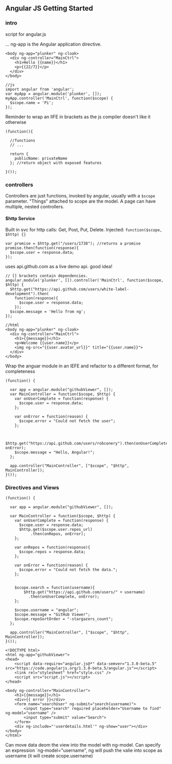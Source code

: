 ## Angular JS Getting Started

### intro

script for angular.js

<div ng-app> ... <?div> ng-app is the Angular application directive.

```
<body ng-app="plunker" ng-cloak>
  <div ng-controller="MainCtrl">
    <h1>Hello {{name}}</h1>    
    <p>{{22/7}}</p>
  </div>
</body>

//js
import angular from 'angular';
var myApp = angular.module('plunker', []);
myApp.controller('MainCtrl', function($scope) {
  $scope.name = 'Pi';
});
```

Reminder to wrap an IIFE in brackets as the js compiler doesn't like it otherwise
```
(function(){

  //functions
  // ...
  
  return {  
    publicName: privateName
  }; //return object with exposed features
  
}());
```

### controllers

Controllers are just functions, invoked by angular, usually with a `$scope` parameter. "Things" attached to scope are the model.
A page can have multiple, nested controllers.

#### $http Service

Built in svc for http calls: Get, Post, Put, Delete. Injected: `function($scope, $http) {}`

```
var promise = $http.get("/users/1738"); //returns a promise
promise.then(function(response){
  $scope.user = response.data;
});
```

uses api.github.com as a live demo api. good idea!

```
// [] brackets contain dependencies.
angular.module('plunker', []).controller('MainCtrl', function($scope, $http) {  
  $http.get("https://api.github.com/users/white-label-development").then(
    function(response){
      $scope.user = response.data;
    });
  $scope.message = 'Hello from ng';
});

//html
<body ng-app="plunker" ng-cloak>
  <div ng-controller="MainCtrl">
    <h1>{{message}}</h1>
    <p>Welcome {{user.name}}</p>
    <img ng-src="{{user.avatar_url}}" title="{{user.name}}">
  </div>
</body>
```

Wrap the anguar module in an IEFE and refactor to a different format, for completeness
```
(function() {

  var app = angular.module("githubViewer", []);
  var MainController = function($scope, $http) {
    var onUserComplete = function(response) {
      $scope.user = response.data;
    };

    var onError = function(reason) {
      $scope.error = "Could not fetch the user";
    };


    $http.get("https://api.github.com/users/robconery").then(onUserComplete, onError);
    $scope.message = "Hello, Angular!";
  };
  
  app.controller("MainController", ["$scope", "$http", MainController]);
}());
```
### Directives and Views

```
(function() {

  var app = angular.module("githubViewer", []);

  var MainController = function($scope, $http) {
    var onUserComplete = function(response) {
      $scope.user = response.data;
      $http.get($scope.user.repos_url)
           .then(onRepos, onError);
    };

    var onRepos = function(response){      
      $scope.repos = response.data;          
    };

    var onError = function(reason) {
      $scope.error = "Could not fetch the data.";
    };


    $scope.search = function(username){
        $http.get("https://api.github.com/users/" + username)
          .then(onUserComplete, onError);
    };

    $scope.username = "angular";
    $scope.message = "GitHub Viewer";
    $scope.repoSortOrder = "-stargazers_count";
  };
  
  app.controller("MainController", ["$scope", "$http", MainController]);
}());
```

```
<!DOCTYPE html>
<html ng-app="githubViewer">
<head>
    <script data-require="angular.js@*" data-semver="1.3.0-beta.5" src="https://code.angularjs.org/1.3.0-beta.5/angular.js"></script>
    <link rel="stylesheet" href="style.css" />
    <script src="script.js"></script>
</head>

<body ng-controller="MainController">
    <h1>{{message}}</h1>
    <div>{{ error }}</div>
    <form name="searchUser" ng-submit="search(username)">
        <input type="search" required placeholder="Username to find" ng-model="username" />
        <input type="submit" value="Search">
    </form>
    <div ng-include="'userdetails.html'" ng-show="user"></div>    
</body>
</html>
```

Can move data deom the view into the model with ng-model. Can specify an expression `ng-model="username", ng will push the valie into scope as username (it will create scope.username)





















